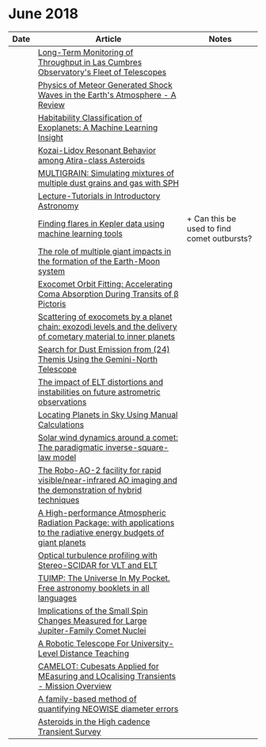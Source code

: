 # June 2018

| Date | Article | Notes | 
| ---- | ---- | ---- |
| | [ Long-Term Monitoring of Throughput in Las Cumbres Observatory's Fleet of Telescopes](https://arxiv.org/abs/1805.12220) |
| | [Physics of Meteor Generated Shock Waves in the Earth's Atmosphere - A Review](https://arxiv.org/abs/1805.07842) |
| | [Habitability Classification of Exoplanets: A Machine Learning Insight](https://arxiv.org/abs/1805.08810) |
| | [Kozai-Lidov Resonant Behavior among Atira-class Asteroids](https://arxiv.org/abs/1806.00442) |
| | [MULTIGRAIN: Simulating mixtures of multiple dust grains and gas with SPH](https://arxiv.org/abs/1806.00037) |
| | [Lecture-Tutorials in Introductory Astronomy](https://arxiv.org/abs/1806.00452) |
| | [Finding flares in Kepler data using machine learning tools](https://arxiv.org/abs/1806.00334) | + Can this be used to find comet outbursts?
| | [The role of multiple giant impacts in the formation of the Earth-Moon system](https://arxiv.org/abs/1806.00506) |
| | [Exocomet Orbit Fitting: Accelerating Coma Absorption During Transits of β Pictoris](https://arxiv.org/abs/1806.01284) |
| | [Scattering of exocomets by a planet chain: exozodi levels and the delivery of cometary material to inner planets](https://arxiv.org/abs/1806.01289) |
| | [Search for Dust Emission from (24) Themis Using the Gemini-North Telescope](https://arxiv.org/abs/1806.01461) |
| | [ The impact of ELT distortions and instabilities on future astrometric observations](https://arxiv.org/abs/1806.01327) |
| | [ Locating Planets in Sky Using Manual Calculations](https://arxiv.org/abs/1806.01649) |
| | [Solar wind dynamics around a comet: The paradigmatic inverse-square-law model](https://arxiv.org/abs/1806.01942) |
| | [The Robo-AO-2 facility for rapid visible/near-infrared AO imaging and the demonstration of hybrid techniques](https://arxiv.org/abs/1806.01957) |
| | [A High-performance Atmospheric Radiation Package: with applications to the radiative energy budgets of giant planets](https://arxiv.org/abs/1806.02573) |
| | [Optical turbulence profiling with Stereo-SCIDAR for VLT and ELT](https://arxiv.org/abs/1806.02585) |
| | [TUIMP: The Universe In My Pocket. Free astronomy booklets in all languages](https://arxiv.org/abs/1806.02671) |
| | [ Implications of the Small Spin Changes Measured for Large Jupiter-Family Comet Nuclei](https://arxiv.org/abs/1806.02897) |
| | [ A Robotic Telescope For University-Level Distance Teaching](https://arxiv.org/abs/1806.02989) |
| | [CAMELOT: Cubesats Applied for MEasuring and LOcalising Transients - Mission Overview](https://arxiv.org/abs/1806.03681) |
| | [A family-based method of quantifying NEOWISE diameter errors](https://arxiv.org/abs/1806.03356) |
| | [Asteroids in the High cadence Transient Survey](https://arxiv.org/abs/1806.03352) |
